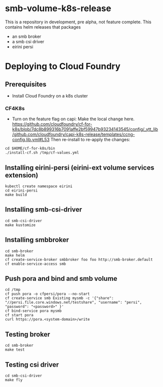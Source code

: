 # smb-volume-k8s-release
This is a repository in development, pre alpha, not feature complete.
This contains helm releases that packages 

- an smb broker
- a smb csi driver
- eirini persi

# Deploying to Cloud Foundry
## Prerequisites
- Install Cloud Foundry on a k8s cluster

### CF4K8s
- Turn on the feature flag on capi:
Make the local change here.
https://github.com/cloudfoundry/cf-for-k8s/blob/7dc8b899316b7091affe2bf59947b93234143545/config/_ytt_lib/github.com/cloudfoundry/capi-k8s-release/templates/ccng-config.lib.yml#L53
Then re-install to re-apply the changes:
```
cd $HOME/cf-for-k8s/bin
./install-cf.sh /tmp/cf-values.yml
```

## Installing eirini-persi (eirini-ext volume services extension)
```
kubectl create namespace eirini
cd eirini-persi
make build
```

## Installing smb-csi-driver
```
cd smb-csi-driver
make kustomize
```

## Installing smbbroker
```
cd smb-broker
make helm
cf create-service-broker smbbroker foo foo http://smb-broker.default
cf enable-service-access smb
```

## Push pora and bind and smb volume
```
cd /tmp
cf push pora -o cfpersi/pora --no-start
cf create-service smb Existing mysmb -c '{"share": "//persi.file.core.windows.net/testshare", "username": "persi", "password": "<password>" }'
cf bind-service pora mysmb
cf start pora
curl https://pora.<system-domain>/write
```

## Testing broker
```
cd smb-broker
make test
```

## Testing csi driver
```
cd smb-csi-driver
make fly
```
